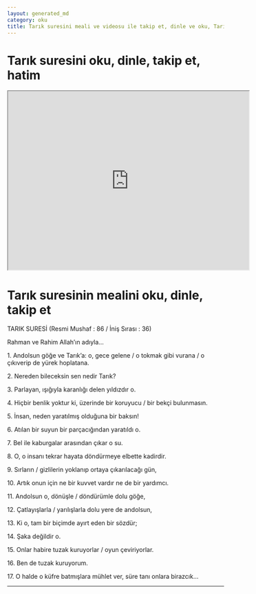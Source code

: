 ```yaml
---
layout: generated_md
category: oku
title: Tarık suresini meali ve videosu ile takip et, dinle ve oku, Tarık dinle, Tarık meali, hatim dinle, hatim yap.
---
```


<div class="container">
  <div class="row">
    <div class="col-lg-12">
      <h1>Tarık suresini oku, dinle, takip et, hatim</h1>
      <div class="div-youtube-embed">
        <iframe width="560" height="415" src="https://www.youtube.com/embed/">frameborder="0" allowfullscreen></iframe>
      </div>
    </div>
  </div>

  <div class="row">
    <div class="col-lg-12">
      <h1>Tarık suresinin mealini oku, dinle, takip et</h1>
      <div><p></p><p></p><p>TARIK SURESİ (Resmi Mushaf : 86 / İniş Sırası : 36)</p><p>Rahman ve Rahim Allah’ın adıyla…</p><p></p><p></p><p>1. Andolsun göğe ve Tarık’a: o, gece gelene / o tokmak gibi vurana / o çıkıverip de yürek hoplatana.</p><p></p><p></p><p>2. Nereden bileceksin sen nedir Tarık?</p><p></p><p></p><p>3. Parlayan, ışığıyla karanlığı delen yıldızdır o.</p><p></p><p></p><p>4. Hiçbir benlik yoktur ki, üzerinde bir koruyucu / bir bekçi bulunmasın.</p><p></p><p></p><p>5. İnsan, neden yaratılmış olduğuna bir baksın!</p><p></p><p></p><p>6. Atılan bir suyun bir parçacığından yaratıldı o.</p><p></p><p></p><p>7. Bel ile kaburgalar arasından çıkar o su.</p><p></p><p></p><p>8. O, o insanı tekrar hayata döndürmeye elbette kadirdir.</p><p></p><p></p><p>9. Sırların / gizlilerin yoklanıp ortaya çıkarılacağı gün,</p><p></p><p></p><p>10. Artık onun için ne bir kuvvet vardır ne de bir yardımcı.</p><p></p><p></p><p>11. Andolsun o, dönüşle / döndürümle dolu göğe,</p><p></p><p></p><p>12. Çatlayışlarla / yarılışlarla dolu yere de andolsun,</p><p></p><p></p><p>13. Ki o, tam bir biçimde ayırt eden bir sözdür;</p><p></p><p></p><p>14. Şaka değildir o.</p><p></p><p></p><p>15. Onlar habire tuzak kuruyorlar / oyun çeviriyorlar.</p><p></p><p></p><p>16. Ben de tuzak kuruyorum.</p><p></p><p></p><p>17. O halde o küfre batmışlara mühlet ver, süre tanı onlara birazcık…</p><p></p><p></p></div>
    </div>
  </div>
</div>
<hr />